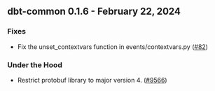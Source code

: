 ## dbt-common 0.1.6 - February 22, 2024

### Fixes

- Fix the unset_contextvars function in events/contextvars.py ([#82](https://github.com/dbt-labs/dbt-common/issues/82))

### Under the Hood

- Restrict protobuf library to major version 4. ([#9566](https://github.com/dbt-labs/dbt-common/issues/9566))
